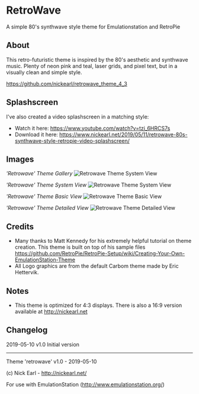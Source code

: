 # RetroWave
A simple 80's synthwave style theme for Emulationstation and RetroPie


## About

This retro-futuristic theme is inspired by the 80's aesthetic and synthwave music.
Plenty of neon pink and teal, laser grids, and pixel text, but in a visually clean and simple style.

https://github.com/nickearl/retrowave_theme_4_3

## Splashscreen

I've also created a video splashscreen in a matching style:
- Watch it here:	https://www.youtube.com/watch?v=tzj_6HRCS7s
- Download it here:	https://www.nickearl.net/2019/05/11/retrowave-80s-synthwave-style-retropie-video-splashscreen/

## Images

*'Retrowave' Theme Gallery*
![Retrowave Theme System View]( https://imgur.com/gallery/zgD4eWm )

*'Retrowave' Theme System View*
![Retrowave Theme System View]( https://imgur.com/YaQUqLt )

*'Retrowave' Theme Basic View*
![Retrowave Theme Basic View](https://imgur.com/GnisPq0)

*'Retrowave' Theme Detailed View*
![Retrowave Theme Detailed View](https://imgur.com/7KwNLdv)


## Credits

- Many thanks to Matt Kennedy for his extremely helpful tutorial on theme creation.  This theme is built on top of his sample files
	https://github.com/RetroPie/RetroPie-Setup/wiki/Creating-Your-Own-EmulationStation-Theme
- All Logo graphics are from the default Carbom theme made by Eric Hettervik.

## Notes

- This theme is optimized for 4:3 displays.  There is also a 16:9 version available at http://nickearl.net


## Changelog

2019-05-10
v1.0 Initial version

---

Theme 'retrowave' v1.0 - 2019-05-10

(c) Nick Earl - http://nickearl.net/

For use with EmulationStation (http://www.emulationstation.org/)
